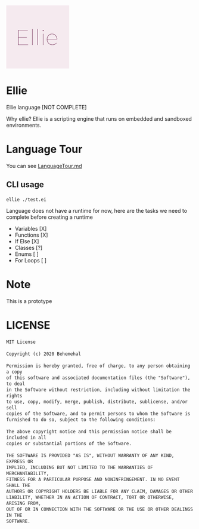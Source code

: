 ![icon](./picture/TextIcon/EllieTextIcon@0,33x.png)

# Ellie
Ellie language [NOT COMPLETE]

Why ellie? Ellie is a scripting engine that runs on embedded and sandboxed environments.

# Language Tour
You can see [LanguageTour.md](./LanguageTour.md)

## CLI usage

`ellie ./test.ei`

Language does not have a runtime for now, here are the tasks we need to complete before creating a runtime

- Variables [X]
- Functions [X]
- If Else   [X]
- Classes   [?]
- Enums     [ ]
- For Loops [ ]



# Note
This is a prototype

# LICENSE

```
MIT License

Copyright (c) 2020 Behemehal

Permission is hereby granted, free of charge, to any person obtaining a copy
of this software and associated documentation files (the "Software"), to deal
in the Software without restriction, including without limitation the rights
to use, copy, modify, merge, publish, distribute, sublicense, and/or sell
copies of the Software, and to permit persons to whom the Software is
furnished to do so, subject to the following conditions:

The above copyright notice and this permission notice shall be included in all
copies or substantial portions of the Software.

THE SOFTWARE IS PROVIDED "AS IS", WITHOUT WARRANTY OF ANY KIND, EXPRESS OR
IMPLIED, INCLUDING BUT NOT LIMITED TO THE WARRANTIES OF MERCHANTABILITY,
FITNESS FOR A PARTICULAR PURPOSE AND NONINFRINGEMENT. IN NO EVENT SHALL THE
AUTHORS OR COPYRIGHT HOLDERS BE LIABLE FOR ANY CLAIM, DAMAGES OR OTHER
LIABILITY, WHETHER IN AN ACTION OF CONTRACT, TORT OR OTHERWISE, ARISING FROM,
OUT OF OR IN CONNECTION WITH THE SOFTWARE OR THE USE OR OTHER DEALINGS IN THE
SOFTWARE.
```